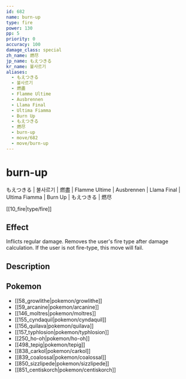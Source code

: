 ```yaml
---
id: 682
name: burn-up
type: fire
power: 130
pp: 5
priority: 0
accuracy: 100
damage_class: special
zh_name: 燃尽
jp_name: もえつきる
kr_name: 불사르기
aliases:
  - もえつきる
  - 불사르기
  - 燃盡
  - Flamme Ultime
  - Ausbrennen
  - Llama Final
  - Ultima Fiamma
  - Burn Up
  - もえつきる
  - 燃尽
  - burn-up
  - move/682
  - move/burn-up
---
```

# burn-up
    
もえつきる | 불사르기 | 燃盡 | Flamme Ultime | Ausbrennen | Llama Final | Ultima Fiamma | Burn Up | もえつきる | 燃尽

[[10_fire|type/fire]]

## Effect

Inflicts regular damage.  Removes the user's fire type after damage calculation.  If the user is not fire-type, this move will fail.

## Description



## Pokemon

- [[58_growlithe|pokemon/growlithe]]
- [[59_arcanine|pokemon/arcanine]]
- [[146_moltres|pokemon/moltres]]
- [[155_cyndaquil|pokemon/cyndaquil]]
- [[156_quilava|pokemon/quilava]]
- [[157_typhlosion|pokemon/typhlosion]]
- [[250_ho-oh|pokemon/ho-oh]]
- [[498_tepig|pokemon/tepig]]
- [[838_carkol|pokemon/carkol]]
- [[839_coalossal|pokemon/coalossal]]
- [[850_sizzlipede|pokemon/sizzlipede]]
- [[851_centiskorch|pokemon/centiskorch]]

